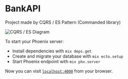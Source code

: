 # BankAPI

Project made by CQRS / ES Pattern (Commanded library)

![CQRS / ES Diagram](https://blog.nootch.net/img/post/event-sourcing-with-elixir-part-2/diagram.png)

To start your Phoenix server:

  * Install dependencies with `mix deps.get`
  * Create and migrate your database with `mix ecto.setup`
  * Start Phoenix endpoint with `mix phx.server`

Now you can visit [`localhost:4000`](http://localhost:4000) from your browser.
